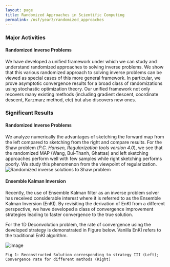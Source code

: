 ```yaml
---
layout: page
title: Randomized Approaches in Scientific Computing
permalink: /nsf/year3/randomized_approaches
---
```


### Major Activities 
#### Randomized Inverse Problems
We have developed a unified framework under which we can study and understand
randomized approaches to solving inverse problems. We show that this 
various randomized approach to solving inverse problems can be viewed
as special cases of this more general framework. In particular, we prove
asymptotic convergence results for a broad class of randomizations using 
stochastic optimization theory. Our unified framework not only recovers many existing methods (including gradient descent, coordinate descent, Karzmarz method, etc) but also discovers new ones.

<!---
#### Ensemble Kalman Filter (EnKF) through the lens of duality
The EnKF for inverse problems can be viewed as a special case of the randomized right sketching algorithm. Due to the randomization of the covariance matrix (Regularization) involved, the right sketching algorithm often yields poor results as evident from the Figure below. Therefore, iterative versions of the EnKF is often employed for higher estimation accuracy. We take a new look at the Ensemble Kalman Filter through the lens
of duality. In particular, we show that by dealing with a randomized Lagrangian dual function, the estimation equations as well as asymptotic/non asymptotic convergence results can be derived for the EnKF.  Furthermore, we show that such an interpretation allows one to design improved EnKF algorithms for finding the inverse solution which converges faster.
--->


### Significant Results
#### Randomized Inverse Problems
We analyze numerically the advantages of sketching the forward map 
from the left compared to sketching from the right and compare results.
For the Shaw problem (*P.C. Hansen, Regularization tools version 4.0*), 
we see that the randomized MAP (Wang, Bui-Thanh, Ghattas) and 
left sketching approaches perform well with few samples while right sketching 
performs poorly. We study this phenomenon from the viewpoint of regularization. 
![Randomized inverse solutions to Shaw problem](/assets/figures/jon/randomized_IP_shaw.png)

<!-- Some beautiful pictures or videos could go here -->
<!-- [![acoustic-elastic wave equation video](/assets/figures/jon/mangll_animation_frame.png)](/assets/figures/jon/mangll_animation_trimmed.ogv "Mangll video") -->

#### Ensemble Kalman Inversion

Recently, the use of Ensemble Kalman filter as an inverse problem solver has received considerable interest where it is referred to as the Ensemble Kalman Inversion (EnKI). By revisiting the derivation of EnKI from a different perspective, we have developed a class of convergence improvement strategies leading to faster convergence to the true solution. 

For the 1D Deconvolution problem, the rate of convergence using the developed strategy is demonstrated in Figure below. Vanilla EnKI refers to the traditional EnKI algorithm.

![image](/assets/figures/Krish/ENKI.png)

    Fig 1: Reconstructed Solution corresponding to strategy III (Left); Convergence rate for different methods (Right)